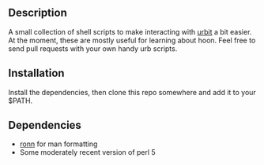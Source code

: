 Description
-------------
A small collection of shell scripts to make interacting
with [urbit](http://urbit.org) a bit easier. At the moment,
these are mostly useful for learning about hoon. Feel free
to send pull requests with your own handy urb scripts.

Installation
------------
Install the dependencies, then clone this repo somewhere and 
add it to your $PATH.

Dependencies
------------
* [ronn](http://rtomayko.github.io/ronn/) for man formatting
* Some moderately recent version of perl 5
